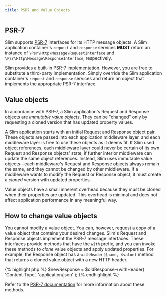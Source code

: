 ```yaml
---
title: PSR7 and Value Objects
---
```


## PSR-7

Slim supports [PSR-7](https://github.com/php-fig/http-message) interfaces for its HTTP message objects. A Slim application container's `request` and `response` services **MUST** return an instance of `\Psr\Http\Message\RequestInterface` and `\Psr\Http\Message\ResponseInterface`, respectively.

Slim provides a built-in PSR-7 implementation. However, you are free to substitute a third-party implementation. Simply override the Slim application container's `request` and `response` services and return an object that implements the appropriate PSR-7 interface.

## Value objects

In accordance with PSR-7, a Slim application's Request and Response objects are [_immutable value objects_](http://en.wikipedia.org/wiki/Value_object). They can be "changed" only by requesting a cloned version that has updated property values.

A Slim application starts with an initial Request and Response object pair. These objects are passed into each application middleware layer, and each middleware layer is free to use these objects as it deems fit. If Slim used object references, each middleware layer could never be certain of its own Request and Response objects' state, if further interior middleware can update the same object references. Instead, Slim uses immutable value objects—each middleware's Request and Response objects always remain the same, and they cannot be changed by other middleware. If a middleware wants to modify the Request or Response object, it must create a _cloned_ version with updated properties.

Value objects have a small inherent overhead because they must be cloned when their properties are updated. This overhead is minimal and does not affect application performance in any meaningful way.

## How to change value objects

You cannot modify a value object. You can, however, request a copy of a value object that contains your desired changes. Slim's Request and Response objects implement the PSR-7 message interfaces. These interfaces provide methods that have the `with` prefix, and you can invoke these methods to _clone_ value objects and apply updated properties. For example, the Response object has a `withHeader($name, $value)` method that returns a cloned value object with a new HTTP header.

{% highlight php %}
$newResponse = $oldResponse->withHeader(
    'Content-Type',
    'application/json'
);
{% endhighlight %}

Refer to the [PSR-7 documentation](http://www.php-fig.org/psr/psr-7/) for more information about these methods.
